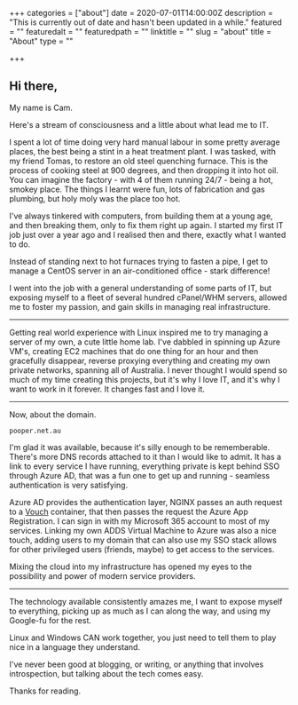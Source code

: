 +++
categories = ["about"]
date = 2020-07-01T14:00:00Z
description = "This is currently out of date and hasn't been updated in a while."
featured = ""
featuredalt = ""
featuredpath = ""
linktitle = ""
slug = "about"
title = "About"
type = ""

+++

## Hi there,

My name is Cam.

Here's a stream of consciousness and a little about what lead me to IT.

I spent a lot of time doing very hard manual labour in some pretty average places, the best being a stint in a heat treatment plant. I was tasked, with my friend Tomas, to restore an old steel quenching furnace. This is the process of cooking steel at 900 degrees, and then dropping it into hot oil. You can imagine the factory - with 4 of them running 24/7 - being a hot, smokey place. The things I learnt were fun, lots of fabrication and gas plumbing, but holy moly was the place too hot.

I've always tinkered with computers, from building them at a young age, and then breaking them, only to fix them right up again. I started my first IT job just over a year ago and I realised then and there, exactly what I wanted to do.

Instead of standing next to hot furnaces trying to fasten a pipe, I get to manage a CentOS server in an air-conditioned office - stark difference!

I went into the job with a general understanding of some parts of IT, but exposing myself to a fleet of several hundred cPanel/WHM servers, allowed me to foster my passion, and gain skills in managing real infrastructure.

---

Getting real world experience with Linux inspired me to try managing a server of my own, a cute little home lab. I've dabbled in spinning up Azure VM's, creating EC2 machines that do one thing for an hour and then gracefully disappear, reverse proxying everything and creating my own private networks, spanning all of Australia. I never thought I would spend so much of my time creating this projects, but it's why I love IT, and it's why I want to work in it forever. It changes fast and I love it.

---

Now, about the domain.

`pooper.net.au`

I'm glad it was available, because it's silly enough to be rememberable. There's more DNS records attached to it than I would like to admit. It has a link to every service I have running, everything private is kept behind SSO through Azure AD, that was a fun one to get up and running - seamless authentication is very satisfying.

Azure AD provides the authentication layer, NGINX passes an auth request to a [Vouch](https://github.com/vouch/vouch-proxy) container, that then passes the request the Azure App Registration. I can sign in with my Microsoft 365 account to most of my services. Linking my own ADDS Virtual Machine to Azure was also a nice touch, adding users to my domain that can also use my SSO stack allows for other privileged users (friends, maybe) to get access to the services.

Mixing the cloud into my infrastructure has opened my eyes to the possibility and power of modern service providers.

---

The technology available consistently amazes me, I want to expose myself to everything, picking up as much as I can along the way, and using my Google-fu for the rest.

Linux and Windows CAN work together, you just need to tell them to play nice in a language they understand.

I've never been good at blogging, or writing, or anything that involves introspection, but talking about the tech comes easy.

Thanks for reading.
